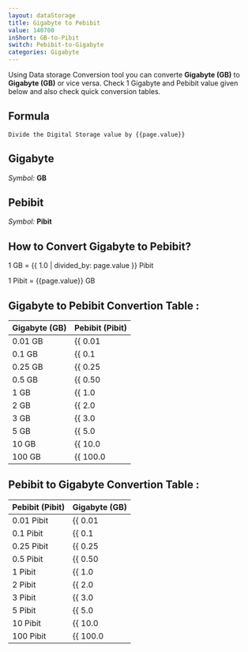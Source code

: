 ```yaml
---
layout: dataStorage
title: Gigabyte to Pebibit
value: 140700
inShort: GB-to-Pibit
switch: Pebibit-to-Gigabyte
categories: Gigabyte
---
```


Using Data storage Conversion tool you can converte **Gigabyte (GB)** to **Gigabyte (GB)** or vice versa. Check 1 Gigabyte and Pebibit value given below and also check quick conversion tables.

## Formula
`Divide the Digital Storage value by {{page.value}}`

## Gigabyte
*Symbol:* **GB**

## Pebibit
*Symbol:* **Pibit**

## How to Convert Gigabyte to Pebibit?

1 GB = {{ 1.0 | divided_by: page.value }} Pibit

1 Pibit = {{page.value}} GB


## Gigabyte to Pebibit Convertion Table :

| Gigabyte (GB) | Pebibit (Pibit) |
| ---- | ---- |
| 0.01 GB | {{ 0.01 | divided_by: page.value }} Pibit |
| 0.1 GB | {{ 0.1 | divided_by: page.value }} Pibit |
| 0.25 GB | {{ 0.25 | divided_by: page.value }} Pibit |
| 0.5 GB | {{ 0.50 | divided_by: page.value }} Pibit |
| 1 GB | {{ 1.0 | divided_by: page.value }} Pibit |
| 2 GB | {{ 2.0 | divided_by: page.value }} Pibit |
| 3 GB | {{ 3.0 | divided_by: page.value }} Pibit |
| 5 GB | {{ 5.0 | divided_by: page.value }} Pibit |
| 10 GB | {{ 10.0 | divided_by: page.value }} Pibit |
| 100 GB | {{ 100.0 | divided_by: page.value }} Pibit |

## Pebibit to Gigabyte Convertion Table :

| Pebibit (Pibit) | Gigabyte (GB) |
| ---- | ---- |
| 0.01 Pibit | {{ 0.01 | times: page.value }} GB |
| 0.1 Pibit | {{ 0.1 | times: page.value }} GB |
| 0.25 Pibit | {{ 0.25 | times: page.value }} GB |
| 0.5 Pibit | {{ 0.50 | times: page.value }} GB |
| 1 Pibit | {{ 1.0 | times: page.value }} GB |
| 2 Pibit | {{ 2.0 | times: page.value }} GB |
| 3 Pibit | {{ 3.0 | times: page.value }} GB |
| 5 Pibit | {{ 5.0 | times: page.value }} GB |
| 10 Pibit | {{ 10.0 | times: page.value }} GB |
| 100 Pibit | {{ 100.0 | times: page.value }} GB |


<script>
document.getElementById('selectInput')[12].selected = true
document.getElementById('selectOutput')[19].selected = true
</script>
